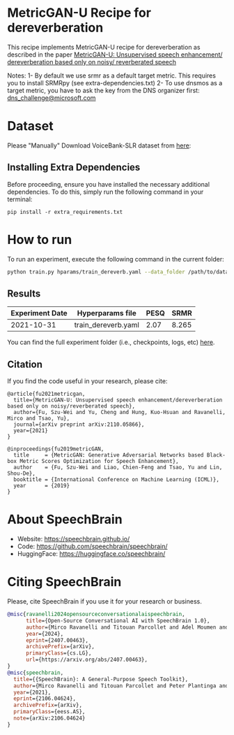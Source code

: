 # MetricGAN-U Recipe for dereverberation

This recipe implements MetricGAN-U recipe for dereverberation as described in the paper
[MetricGAN-U: Unsupervised speech enhancement/ dereverberation based only on noisy/ reverberated speech](https://arxiv.org/abs/2110.05866)

Notes:
1- By default we use srmr as a default target metric. This requires you to install SRMRpy (see extra-dependencies.txt)
2- To use dnsmos as a target metric, you have to ask the key from the DNS organizer first: dns_challenge@microsoft.com

# Dataset
Please "Manually" Download VoiceBank-SLR dataset from [here](https://bio-asplab.citi.sinica.edu.tw/Opensource.html#VB-SLR):

## Installing Extra Dependencies

Before proceeding, ensure you have installed the necessary additional dependencies. To do this, simply run the following command in your terminal:

```
pip install -r extra_requirements.txt
```

# How to run
To run an experiment, execute the following command in
the current folder:

```bash
python train.py hparams/train_dereverb.yaml --data_folder /path/to/data_folder
```

## Results
Experiment Date | Hyperparams file | PESQ | SRMR |
-|-|-|-|
2021-10-31 | train_dereverb.yaml | 2.07 | 8.265 |

You can find the full experiment folder (i.e., checkpoints, logs, etc) [here](https://www.dropbox.com/sh/r94qn1f5lq9r3p7/AAAZfisBhhkS8cwpzy1O5ADUa?dl=0).


## Citation

If you find the code useful in your research, please cite:

	@article{fu2021metricgan,
	  title={MetricGAN-U: Unsupervised speech enhancement/dereverberation based only on noisy/reverberated speech},
	  author={Fu, Szu-Wei and Yu, Cheng and Hung, Kuo-Hsuan and Ravanelli, Mirco and Tsao, Yu},
	  journal={arXiv preprint arXiv:2110.05866},
	  year={2021}
	}

    @inproceedings{fu2019metricGAN,
      title     = {MetricGAN: Generative Adversarial Networks based Black-box Metric Scores Optimization for Speech Enhancement},
      author    = {Fu, Szu-Wei and Liao, Chien-Feng and Tsao, Yu and Lin, Shou-De},
      booktitle = {International Conference on Machine Learning (ICML)},
      year      = {2019}
    }


# **About SpeechBrain**
- Website: https://speechbrain.github.io/
- Code: https://github.com/speechbrain/speechbrain/
- HuggingFace: https://huggingface.co/speechbrain/


# **Citing SpeechBrain**
Please, cite SpeechBrain if you use it for your research or business.

```bibtex
@misc{ravanelli2024opensourceconversationalaispeechbrain,
      title={Open-Source Conversational AI with SpeechBrain 1.0}, 
      author={Mirco Ravanelli and Titouan Parcollet and Adel Moumen and Sylvain de Langen and Cem Subakan and Peter Plantinga and Yingzhi Wang and Pooneh Mousavi and Luca Della Libera and Artem Ploujnikov and Francesco Paissan and Davide Borra and Salah Zaiem and Zeyu Zhao and Shucong Zhang and Georgios Karakasidis and Sung-Lin Yeh and Pierre Champion and Aku Rouhe and Rudolf Braun and Florian Mai and Juan Zuluaga-Gomez and Seyed Mahed Mousavi and Andreas Nautsch and Xuechen Liu and Sangeet Sagar and Jarod Duret and Salima Mdhaffar and Gaelle Laperriere and Mickael Rouvier and Renato De Mori and Yannick Esteve},
      year={2024},
      eprint={2407.00463},
      archivePrefix={arXiv},
      primaryClass={cs.LG},
      url={https://arxiv.org/abs/2407.00463}, 
}
@misc{speechbrain,
  title={{SpeechBrain}: A General-Purpose Speech Toolkit},
  author={Mirco Ravanelli and Titouan Parcollet and Peter Plantinga and Aku Rouhe and Samuele Cornell and Loren Lugosch and Cem Subakan and Nauman Dawalatabad and Abdelwahab Heba and Jianyuan Zhong and Ju-Chieh Chou and Sung-Lin Yeh and Szu-Wei Fu and Chien-Feng Liao and Elena Rastorgueva and François Grondin and William Aris and Hwidong Na and Yan Gao and Renato De Mori and Yoshua Bengio},
  year={2021},
  eprint={2106.04624},
  archivePrefix={arXiv},
  primaryClass={eess.AS},
  note={arXiv:2106.04624}
}
```
